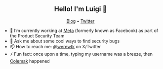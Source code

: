 

<h2 align="center">Hello! I'm Luigi 👋 </h2>


<p align="center">
  <a href="https://ret2libc.com">Blog</a> •
  <a href="https://twitter.com/werewtk">Twitter</a>
</p>


- 🔭 I’m currently working at [Meta](https://www.meta.com/) (formerly known as Facebook) as part of the Product Security Team
- 💬 Ask me about some cool ways to find security bugs 
- 📫 How to reach me: [@werewtk](https://twitter.com/werewtk) on X/Twitter
- ⚡ Fun fact: once upon a time, typing my username was a breeze, then [Colemak](https://colemakmods.github.io/mod-dh/) happened  
